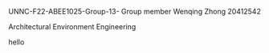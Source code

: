 UNNC-F22-ABEE1025-Group-13-
Group member
Wenqing Zhong 20412542

Architectural Environment Engineering

hello
